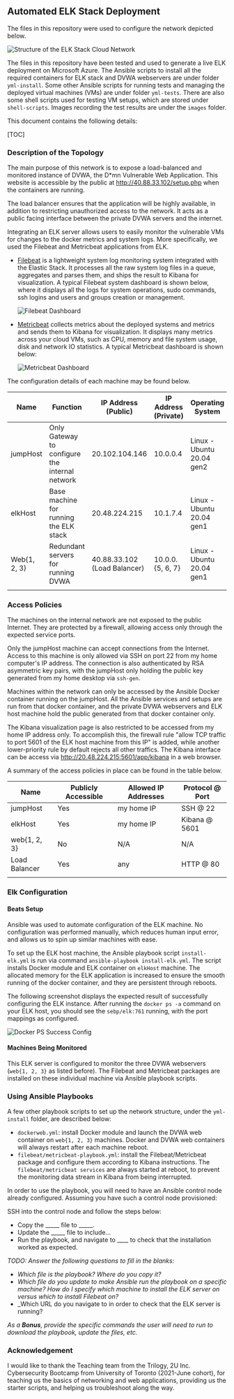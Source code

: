 ## Automated ELK Stack Deployment

The files in this repository were used to configure the network depicted below.

![Structure of the ELK Stack Cloud Network](images/cloud-structure.png)

The files in this repository have been tested and used to generate a live ELK deployment on Microsoft Azure. The Ansible scripts to install all the required containers for ELK stack and DVWA webservers are under folder `yml-install`. Some other Ansible scripts for running tests and managing the deployed virtual machines (VMs) are under folder `yml-tests`. There are also some shell scripts used for testing VM setups, which are stored under `shell-scripts`. Images recording the test results are under the `images` folder. 

This document contains the following details:

[TOC]




### Description of the Topology

The main purpose of this network is to expose a load-balanced and monitored instance of DVWA, the D*mn Vulnerable Web Application. This website is accessible by the public at http://40.88.33.102/setup.php when the containers are running.

The load balancer ensures that the application will be highly available, in addition to restricting unauthorized access to the network. It acts as a public facing interface between the private DVWA servers and the internet. 

Integrating an ELK server allows users to easily monitor the vulnerable VMs for changes to the docker metrics and system logs. More specifically, we used the Filebeat and Metricbeat applications from ELK.

- [Filebeat](https://www.elastic.co/beats/filebeat) is a lightweight system log monitoring system integrated with the Elastic Stack. It processes all the raw system log files in a queue, aggregates and parses them, and ships the result to Kibana for visualization. A typical Filebeat system dashboard is shown below, where it displays all the logs for system operations, sudo commands, ssh logins and users and groups creation or management.

  ![Filebeat Dashboard](images/system-logs-dashboard.jpg)

- [Metricbeat](https://www.elastic.co/beats/metricbeat) collects metrics about the deployed systems and metrics and sends them to Kibana for visualization. It displays many metrics across your cloud VMs, such as CPU, memory and file system usage, disk and network IO statistics. A typical Metricbeat dashboard is shown below:

  ![Metricbeat Dashboard](images/metricbeat-docker-dashboard.jpg)

The configuration details of each machine may be found below.

| Name         | Function                                       | IP Address (Public)          | IP Address (Private) | Operating System          | Machine Hardware            |
| ------------ | ---------------------------------------------- | ---------------------------- | -------------------- | ------------------------- | --------------------------- |
| jumpHost     | Only Gateway to configure the internal network | 20.102.104.146               | 10.0.0.4             | Linux - Ubuntu 20.04 gen2 | 1 vCPUs, 1GB RAM, 30GB Disk |
| elkHost      | Base machine for running the ELK stack         | 20.48.224.215                | 10.1.7.4             | Linux - Ubuntu 20.04 gen1 | 2 vCPUs, 8GB RAM, 30GB Disk |
| Web{1, 2, 3} | Redundant servers for running DVWA             | 40.88.33.102 (Load Balancer) | 10.0.0.{5, 6, 7}     | Linux - Ubuntu 20.04 gen1 | 1 vCPUs, 2GB RAM, 30GB Disk |
|              |                                                |                              |                      |                           |                             |

### Access Policies

The machines on the internal network are not exposed to the public Internet. They are protected by a firewall, allowing access only through the expected service ports.

Only the jumpHost machine can accept connections from the Internet. Access to this machine is only allowed via SSH on port 22 from my home computer's IP address. The connection is also authenticated by RSA asymmetric key pairs, with the jumpHost only holding the public key generated from my home desktop via `ssh-gen`. 

Machines within the network can only be accessed by the Ansible Docker container running on the jumpHost. All the Ansible services and setups are run from that docker container, and the private DVWA webservers and ELK host machine hold the public generated from that docker container only. 

The Kibana visualization page is also restricted to be accessed from my home IP address only. To accomplish this, the firewall rule "allow TCP traffic to port 5601 of the ELK host machine from this IP" is added, while another lower-priority rule by default rejects all other traffics. The Kibana interface can be access via http://20.48.224.215:5601/app/kibana in a web browser.

A summary of the access policies in place can be found in the table below.

| Name          | Publicly Accessible | Allowed IP Addresses | Protocol @ Port |
| ------------- | ------------------- | -------------------- | --------------- |
| jumpHost      | Yes                 | my home IP           | SSH @ 22        |
| elkHost       | Yes                 | my home IP           | Kibana @ 5601   |
| web{1, 2, 3}  | No                  | N/A                  | N/A             |
| Load Balancer | Yes                 | any                  | HTTP @ 80       |
|               |                     |                      |                 |

### Elk Configuration

#### Beats Setup

Ansible was used to automate configuration of the ELK machine. No configuration was performed manually, which reduces human input error, and allows us to spin up similar machines with ease.

To set up the ELK host machine, the Ansible playbook script `install-elk.yml` is run via command `ansible-playbook install-elk.yml`. The script installs Docker module and ELK container on `elkHost` machine. The allocated memory for the ELK application is increased to ensure the smooth running of the docker container, and they are persistent through reboots.

The following screenshot displays the expected result of successfully configuring the ELK instance. After running the `docker ps -a` command on your ELK host, you should see the `sebp/elk:761` running, with the port mappings as configured.


![Docker PS Success Config](images/elk-docker-deployed.jpg)

#### Machines Being Monitored
This ELK server is configured to monitor the three DVWA webservers (`web{1, 2, 3}` as listed before). The Filebeat and Metricbeat packages are installed on these individual machine via Ansible playbook scripts.

### Using Ansible Playbooks

A few other playbook scripts to set up the network structure, under the `yml-install` folder, are described below:

- `dockerweb.yml`: install Docker module and launch the DVWA web container on `web{1, 2, 3}` machines. Docker and DVWA web containers will always restart after each machine reboot.
- `filebeat/metricbeat-playbook.yml`: install the Filebeat/Metricbeat package and configure them according to Kibana instructions. The `filebeat/metricbeat services` are always started at reboot, to prevent the monitoring data stream in Kibana from being interrupted.  

In order to use the playbook, you will need to have an Ansible control node already configured. Assuming you have such a control node provisioned: 

SSH into the control node and follow the steps below:
- Copy the _____ file to _____.
- Update the _____ file to include...
- Run the playbook, and navigate to ____ to check that the installation worked as expected.

_TODO: Answer the following questions to fill in the blanks:_
- _Which file is the playbook? Where do you copy it?_
- _Which file do you update to make Ansible run the playbook on a specific machine? How do I specify which machine to install the ELK server on versus which to install Filebeat on?_
- _Which URL do you navigate to in order to check that the ELK server is running?

_As a **Bonus**, provide the specific commands the user will need to run to download the playbook, update the files, etc._

### Acknowledgement

I would like to thank the Teaching team from the Trilogy, 2U Inc. Cybersecurity Bootcamp from University of Toronto (2021-June cohort), for teaching us the basics of networking and web applications, providing us the starter scripts, and helping us troubleshoot along the way.
